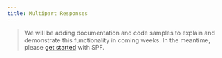 ```yaml
---
title: Multipart Responses
---
```



> We will be adding documentation and code samples to explain and demonstrate
> this functionality in coming weeks.  In the meantime, please
> [get started][start] with SPF.



[start]: ../../start/
